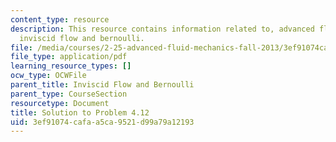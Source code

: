 ```yaml
---
content_type: resource
description: This resource contains information related to, advanced fluid mechanics,
  inviscid flow and bernoulli.
file: /media/courses/2-25-advanced-fluid-mechanics-fall-2013/3ef91074cafaa5ca9521d99a79a12193_MIT2_25F13_Shapi4.12_Solu.pdf
file_type: application/pdf
learning_resource_types: []
ocw_type: OCWFile
parent_title: Inviscid Flow and Bernoulli
parent_type: CourseSection
resourcetype: Document
title: Solution to Problem 4.12
uid: 3ef91074-cafa-a5ca-9521-d99a79a12193
---
```

